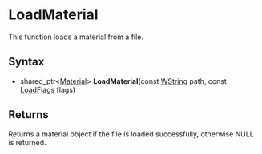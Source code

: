 # LoadMaterial

This function loads a material from a file.

## Syntax

- shared_ptr<[Material](Material.md)> **LoadMaterial**(const [WString](WString.md) path, const [LoadFlags](Constants.md#LoadFlags) flags)

## Returns

Returns a material object if the file is loaded successfully, otherwise NULL is returned.
